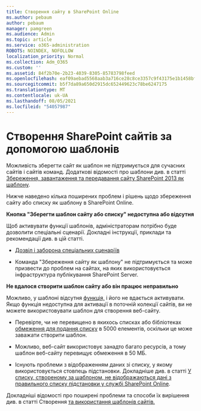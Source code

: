 ```yaml
---
title: Створення сайту в SharePoint Online
ms.author: pebaum
author: pebaum
manager: pamgreen
ms.audience: Admin
ms.topic: article
ms.service: o365-administration
ROBOTS: NOINDEX, NOFOLLOW
localization_priority: Normal
ms.collection: Adm_O365
ms.custom: ''
ms.assetid: 84f2b70e-2b23-4039-8305-85783798feed
ms.openlocfilehash: eaf09aebad5568aab3a716ce28c8ce3357c9f43175e1b1458bfcd43fd95a71fa
ms.sourcegitcommit: b5f7da89a650d2915dc652449623c78be6247175
ms.translationtype: MT
ms.contentlocale: uk-UA
ms.lasthandoff: 08/05/2021
ms.locfileid: "54057987"
---
```

# <a name="create-sharepoint-sites-using-templates"></a>Створення SharePoint сайтів за допомогою шаблонів

Можливість зберегти сайт як шаблон не підтримується для сучасних сайтів і сайтів команд. Додаткові відомості про шаблони див. в статті [Збереження, завантаження та передавання сайту SharePoint 2013 як шаблону](https://docs.microsoft.com/sharepoint/dev/general-development/save-download-and-upload-a-sharepoint-site-as-a-template).

Нижче наведено кілька поширених проблем і рішень щодо збереження сайту або списку як шаблону в SharePoint Online. 

**Кнопка "Зберегти шаблон сайту або списку" недоступна або відсутня**

Щоб активувати функції шаблонів, адміністраторам потрібно буде дозволити спеціальні сценарії. Докладні інструкції, приклади та рекомендації див. в цій статті. 

- [Дозвіл і заборона спеціальних сценаріїв](https://docs.microsoft.com/sharepoint/allow-or-prevent-custom-script)

- Команда "Збереження сайту як шаблону" не підтримується та може призвести до проблем на сайтах, на яких використовується інфраструктура публікування SharePoint Server.

**Не вдалося створити шаблон сайту або він працює неправильно**

Можливо, у шаблоні відсутня [функція,](https://social.technet.microsoft.com/wiki/contents/articles/14423.sharepoint-2013-existing-features-guid.aspx) і його не вдається активувати. Якщо функція недоступна для активації в поточній колекції сайтів, ви не можете використовувати шаблон для створення веб-сайту.

- Перевірте, чи не перевищено в якихось списках або бібліотеках [обмеження для подання списку](https://support.office.com/article/Manage-large-lists-and-libraries-in-SharePoint-B8588DAE-9387-48C2-9248-C24122F07C59) в 5000 елементів, оскільки це може заважати створити шаблон.

- Можливо, веб-сайт використовує занадто багато ресурсів, а тому шаблон веб-сайту перевищує обмеження в 50 МБ.


- Існують проблеми з відображенням даних зі списку, у якому використовується стовпець підстановки. Докладніше див. в статті [У списку, створеному за шаблоном, не відображаються дані з правильного списку підстановки у службі SharePoint Online](https://docs.microsoft.com/sharepoint/support/lists-and-libraries/template-generated-list-incorrect-data).

Докладніші відомості про поширені проблеми та способи їх вирішення див. в статті Створення [та використання шаблонів сайтів.](https://support.office.com/article/Create-and-use-site-templates-60371B0F-00E0-4C49-A844-34759EBDD989)



